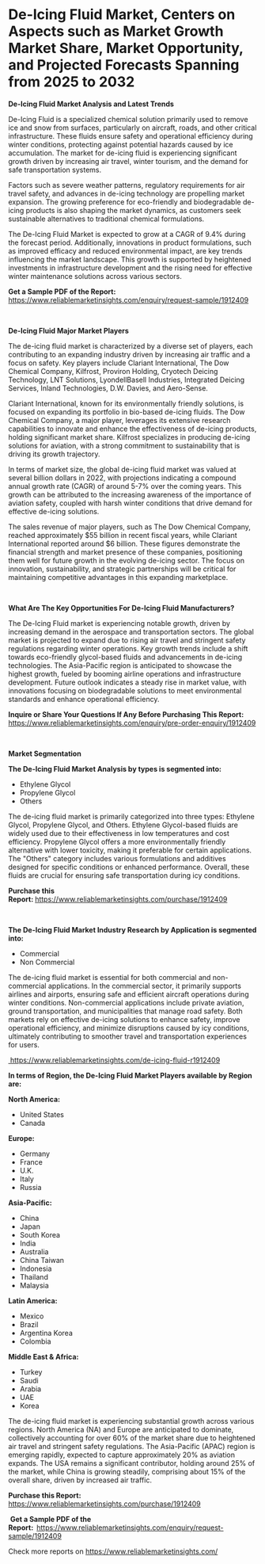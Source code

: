 <p><h1>De-Icing Fluid Market, Centers on Aspects such as Market Growth Market Share, Market Opportunity, and Projected Forecasts Spanning from 2025 to 2032</h1></p><p><strong>De-Icing Fluid Market Analysis and Latest Trends</strong></p>
<p><p>De-Icing Fluid is a specialized chemical solution primarily used to remove ice and snow from surfaces, particularly on aircraft, roads, and other critical infrastructure. These fluids ensure safety and operational efficiency during winter conditions, protecting against potential hazards caused by ice accumulation. The market for de-icing fluid is experiencing significant growth driven by increasing air travel, winter tourism, and the demand for safe transportation systems.</p><p>Factors such as severe weather patterns, regulatory requirements for air travel safety, and advances in de-icing technology are propelling market expansion. The growing preference for eco-friendly and biodegradable de-icing products is also shaping the market dynamics, as customers seek sustainable alternatives to traditional chemical formulations.</p><p>The De-Icing Fluid Market is expected to grow at a CAGR of 9.4% during the forecast period. Additionally, innovations in product formulations, such as improved efficacy and reduced environmental impact, are key trends influencing the market landscape. This growth is supported by heightened investments in infrastructure development and the rising need for effective winter maintenance solutions across various sectors.</p></p>
<p><strong>Get a Sample PDF of the Report:&nbsp;</strong> <a href="https://www.reliablemarketinsights.com/enquiry/request-sample/1912409?utm_campaign=2756&utm_medium=2&utm_source=Github&utm_content=ia&utm_term=03042025&utm_id=de-icing-fluid">https://www.reliablemarketinsights.com/enquiry/request-sample/1912409</a></p>
<p>&nbsp;</p>
<p><strong>De-Icing Fluid Major Market Players</strong></p>
<p><p>The de-icing fluid market is characterized by a diverse set of players, each contributing to an expanding industry driven by increasing air traffic and a focus on safety. Key players include Clariant International, The Dow Chemical Company, Kilfrost, Proviron Holding, Cryotech Deicing Technology, LNT Solutions, LyondellBasell Industries, Integrated Deicing Services, Inland Technologies, D.W. Davies, and Aero-Sense.</p><p>Clariant International, known for its environmentally friendly solutions, is focused on expanding its portfolio in bio-based de-icing fluids. The Dow Chemical Company, a major player, leverages its extensive research capabilities to innovate and enhance the effectiveness of de-icing products, holding significant market share. Kilfrost specializes in producing de-icing solutions for aviation, with a strong commitment to sustainability that is driving its growth trajectory.</p><p>In terms of market size, the global de-icing fluid market was valued at several billion dollars in 2022, with projections indicating a compound annual growth rate (CAGR) of around 5-7% over the coming years. This growth can be attributed to the increasing awareness of the importance of aviation safety, coupled with harsh winter conditions that drive demand for effective de-icing solutions.</p><p>The sales revenue of major players, such as The Dow Chemical Company, reached approximately $55 billion in recent fiscal years, while Clariant International reported around $6 billion. These figures demonstrate the financial strength and market presence of these companies, positioning them well for future growth in the evolving de-icing sector. The focus on innovation, sustainability, and strategic partnerships will be critical for maintaining competitive advantages in this expanding marketplace.</p></p>
<p>&nbsp;</p>
<p><strong>What Are The Key Opportunities For De-Icing Fluid Manufacturers?</strong></p>
<p><p>The De-Icing Fluid market is experiencing notable growth, driven by increasing demand in the aerospace and transportation sectors. The global market is projected to expand due to rising air travel and stringent safety regulations regarding winter operations. Key growth trends include a shift towards eco-friendly glycol-based fluids and advancements in de-icing technologies. The Asia-Pacific region is anticipated to showcase the highest growth, fueled by booming airline operations and infrastructure development. Future outlook indicates a steady rise in market value, with innovations focusing on biodegradable solutions to meet environmental standards and enhance operational efficiency.</p></p>
<p><strong>Inquire or Share Your Questions If Any Before Purchasing This Report:</strong> <a href="https://www.reliablemarketinsights.com/enquiry/pre-order-enquiry/1912409?utm_campaign=2756&utm_medium=2&utm_source=Github&utm_content=ia&utm_term=03042025&utm_id=de-icing-fluid">https://www.reliablemarketinsights.com/enquiry/pre-order-enquiry/1912409</a></p>
<p>&nbsp;</p>
<p><strong>Market Segmentation</strong></p>
<p><strong>The De-Icing Fluid Market Analysis by types is segmented into:</strong></p>
<p><ul><li>Ethylene Glycol</li><li>Propylene Glycol</li><li>Others</li></ul></p>
<p><p>The de-icing fluid market is primarily categorized into three types: Ethylene Glycol, Propylene Glycol, and Others. Ethylene Glycol-based fluids are widely used due to their effectiveness in low temperatures and cost efficiency. Propylene Glycol offers a more environmentally friendly alternative with lower toxicity, making it preferable for certain applications. The "Others" category includes various formulations and additives designed for specific conditions or enhanced performance. Overall, these fluids are crucial for ensuring safe transportation during icy conditions.</p></p>
<p><strong>Purchase this Report:&nbsp;</strong><a href="https://www.reliablemarketinsights.com/purchase/1912409?utm_campaign=2756&utm_medium=2&utm_source=Github&utm_content=ia&utm_term=03042025&utm_id=de-icing-fluid">https://www.reliablemarketinsights.com/purchase/1912409</a></p>
<p>&nbsp;</p>
<p><strong>The De-Icing Fluid Market Industry Research by Application is segmented into:</strong></p>
<p><ul><li>Commercial</li><li>Non Commercial</li></ul></p>
<p><p>The de-icing fluid market is essential for both commercial and non-commercial applications. In the commercial sector, it primarily supports airlines and airports, ensuring safe and efficient aircraft operations during winter conditions. Non-commercial applications include private aviation, ground transportation, and municipalities that manage road safety. Both markets rely on effective de-icing solutions to enhance safety, improve operational efficiency, and minimize disruptions caused by icy conditions, ultimately contributing to smoother travel and transportation experiences for users.</p></p>
<p><a href="https://www.reliablemarketinsights.com/de-icing-fluid-r1912409?utm_campaign=2756&utm_medium=2&utm_source=Github&utm_content=ia&utm_term=03042025&utm_id=de-icing-fluid">&nbsp;https://www.reliablemarketinsights.com/de-icing-fluid-r1912409</a></p>
<p><strong>In terms of Region, the De-Icing Fluid Market Players available by Region are:</strong></p>
<p>
    <p> <strong> North America: </strong>
        <ul>
            <li>United States</li>
            <li>Canada</li>
        </ul>
        </p> 
    <p> <strong> Europe: </strong>
        <ul>
            <li>Germany</li>
            <li>France</li>
            <li>U.K.</li>
            <li>Italy</li>
            <li>Russia</li>
        </ul>
        </p> 
    <p> <strong> Asia-Pacific: </strong>
        <ul>
            <li>China</li>
            <li>Japan</li>
            <li>South Korea</li>
            <li>India</li>
            <li>Australia</li>
            <li>China Taiwan</li>
            <li>Indonesia</li>
            <li>Thailand</li>
            <li>Malaysia</li>
        </ul>
        </p> 
    <p> <strong> Latin America: </strong>
        <ul>
            <li>Mexico</li>
            <li>Brazil</li>
            <li>Argentina Korea</li>
            <li>Colombia</li>
        </ul>
        </p> 
    <p> <strong> Middle East & Africa: </strong>
        <ul>
            <li>Turkey</li>
            <li>Saudi</li>
            <li>Arabia</li>
            <li>UAE</li>
            <li>Korea</li>
        </ul>
    </p>
    </p>
<p><p>The de-icing fluid market is experiencing substantial growth across various regions. North America (NA) and Europe are anticipated to dominate, collectively accounting for over 60% of the market share due to heightened air travel and stringent safety regulations. The Asia-Pacific (APAC) region is emerging rapidly, expected to capture approximately 20% as aviation expands. The USA remains a significant contributor, holding around 25% of the market, while China is growing steadily, comprising about 15% of the overall share, driven by increased air traffic.</p></p>
<p><strong>Purchase this Report: </strong><a href="https://www.reliablemarketinsights.com/purchase/1912409?utm_campaign=2756&utm_medium=2&utm_source=Github&utm_content=ia&utm_term=03042025&utm_id=de-icing-fluid">https://www.reliablemarketinsights.com/purchase/1912409</a></p>
<p>&nbsp;<strong>Get a Sample PDF of the Report:&nbsp;&nbsp;</strong><a href="https://www.reliablemarketinsights.com/enquiry/request-sample/1912409?utm_campaign=2756&utm_medium=2&utm_source=Github&utm_content=ia&utm_term=03042025&utm_id=de-icing-fluid">https://www.reliablemarketinsights.com/enquiry/request-sample/1912409</a></p>
<p><strong></strong></p>
<p>Check more reports on <a href="https://www.reliablemarketinsights.com/?utm_campaign=2756&utm_medium=2&utm_source=Github&utm_content=ia&utm_term=03042025&utm_id=de-icing-fluid">https://www.reliablemarketinsights.com/</a></p>